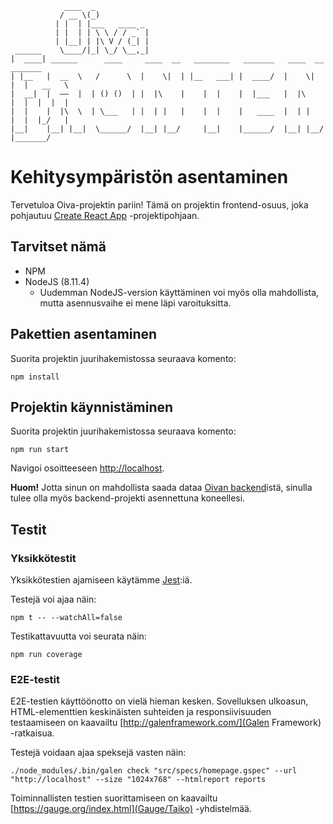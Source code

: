                 ____  _
               / __ \(_)
              | |  | |___   ____ _
              | |  | | \ \ / / _` |
              | |__| | |\ V / (_| |
     ______    \____/|_| \_/ \__,_|
    |  ____| ______      ____     ____  __   ________   _______   ____  __    _______
    | |__   |  __  \   /      \  |    \|  | |__   ___| |  ____/  |    \|  |  |   __   \
    |  __|  |  ——  |  | () ()  | |  |\    |    |  |    |  |___   |  |\    |  |  |  |  |
    |  |    |  |\  \  | \___   | |  | |   |    |  |    |   ____  |  | |   |  |  |_/   |
    |__|    |__| |__|  \______/  |__| |__/     |__|    |______/  |__| |__/   |_______/

# Kehitysympäristön asentaminen

Tervetuloa Oiva-projektin pariin! Tämä on projektin frontend-osuus, joka pohjautuu [Create React App](https://github.com/facebook/create-react-app) -projektipohjaan.

## Tarvitset nämä
* NPM
* NodeJS (8.11.4)
  * Uudemman NodeJS-version käyttäminen voi myös olla mahdollista, mutta asennusvaihe ei mene läpi varoituksitta. 

## Pakettien asentaminen
Suorita projektin juurihakemistossa seuraava komento:
```
npm install
```

## Projektin käynnistäminen
Suorita projektin juurihakemistossa seuraava komento:
```
npm run start
```

Navigoi osoitteeseen [http://localhost](http://localhost).

**Huom!** Jotta sinun on mahdollista saada dataa [Oivan backend](https://github.com/CSCfi/oiva-backend)istä, sinulla tulee olla myös backend-projekti asennettuna koneellesi.

## Testit

### Yksikkötestit
Yksikkötestien ajamiseen käytämme [Jest](https://jestjs.io/):iä.

Testejä voi ajaa näin:
```
npm t -- --watchAll=false
```

Testikattavuutta voi seurata näin:
```
npm run coverage
```

### E2E-testit
E2E-testien käyttöönotto on vielä hieman kesken. Sovelluksen ulkoasun, HTML-elementtien keskinäisten suhteiden ja responsiivisuuden testaamiseen on kaavailtu [http://galenframework.com/](Galen Framework) -ratkaisua.

Testejä voidaan ajaa speksejä vasten näin:
```
./node_modules/.bin/galen check "src/specs/homepage.gspec" --url "http://localhost" --size "1024x768" --htmlreport reports
```

Toiminnallisten testien suorittamiseen on kaavailtu [https://gauge.org/index.html](Gauge/Taiko) -yhdistelmää.